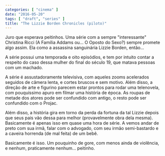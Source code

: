 ```yaml
---
categories: [ "cinema" ]
date: "2016-05-20"
tags: [ "draft", "series" ]
title: "The Lizzie Borden Chronicles (piloto)"
---
```

Juro que esperava peitinhos. Uma série com a sempre "interessante"
Christina Ricci (A Família Addams ou... O Oposto do Sexo?) sempre promete
algo assim. Ela como a assassina sanguinária Lizzie Borden, então...

A série possui uma temporada e oito episódios, e tem por intuito
contar a respeito do caso dessa mulher do final do século 19, que matava
pessoas com um machado.

A série é assustadoramente televisiva, com aqueles zooms acelerados
seguidos de câmera lenta, e cortes bruscos e sem motivo. Além disso,
a direção de arte e figurino parecem estar prontos para rodar uma
telenovela, com pouquíssimo apuro em filmar uma história de época. As
roupas de metade dos atores pode ser confundido com antigo, o resto pode
ser confundido com o Projac.

Além disso, a história gira em torno da perda da fortuna da tal
Lizzie depois que seus pais vão dessa para melhor (provavelmente obra
dela mesma). Basicamente é apenas isso em quase uma hora de série. A
vemos andar de preto com sua irmã, falar com o advogado, com seu irmão
semi-bastardo e a caveira horrenda (de mal feita) de um bebê.

Basicamente é isso. Um pouquinho de gore, com menos ainda de violência,
e nenhum, praticamente nenhum... peitinho.
